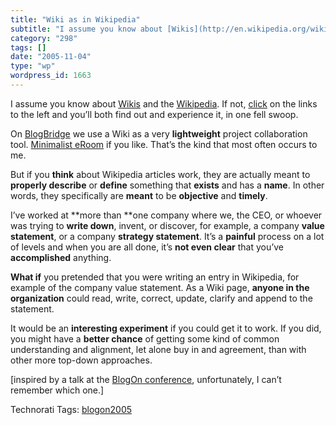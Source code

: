 ```yaml
---
title: "Wiki as in Wikipedia"
subtitle: "I assume you know about [Wikis](http://en.wikipedia.org/wiki/Wiki) and the [Wikipedia](http://www.wi..."
category: "298"
tags: []
date: "2005-11-04"
type: "wp"
wordpress_id: 1663
---
```

I assume you know about [Wikis](http://en.wikipedia.org/wiki/Wiki) and the [Wikipedia](http://www.wikipedia.org/). If not, [click](http://en.wikipedia.org/wiki/Wikipedia) on the links to the left and you’ll both find out and experience it, in one fell swoop.

On [BlogBridge](http://www.blogbridge.com/) we use a Wiki as a very **lightweight** project collaboration tool. [Minimalist eRoom](http://www.documentum.com/eroom/) if you like. That’s the kind that most often occurs to me.

But if you **think** about Wikipedia articles work, they are actually meant to **properly describe** or **define** something that **exists** and has a **name**. In other words, they specifically are **meant** to be **objective** and **timely**.

I’ve worked at **more than **one company where we, the CEO, or whoever was trying to **write down**, invent, or discover, for example, a company **value statement**, or a company **strategy statement**. It’s a **painful** process on a lot of levels and when you are all done, it’s **not even clear** that you’ve **accomplished** anything.

**What if** you pretended that you were writing an entry in Wikipedia, for example of the company value statement. As a Wiki page, **anyone in the organization** could read, write, correct, update, clarify and append to the statement.

It would be an **interesting experiment** if you could get it to work. If you did, you might have a **better chance** of getting some kind of common understanding and alignment, let alone buy in and agreement, than with other more top-down approaches.

[inspired by a talk at the [BlogOn conference](http://www.blogonevent.com/blogon2005/), unfortunately, I can’t remember which one.]

Technorati Tags: [blogon2005](http://www.technorati.com/tag/blogon2005)